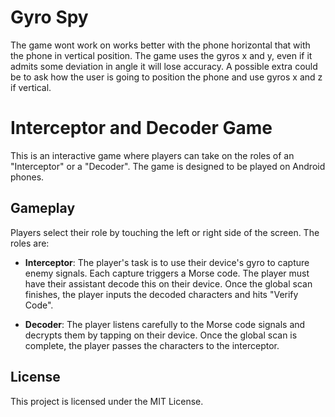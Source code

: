 # Gyro Spy

The game wont work on 
works better with the phone horizontal that with the phone in vertical position. The game uses the gyros x and y, even if it admits some deviation in angle it will lose accuracy. A possible extra could be to ask how the user is going to position the phone and use gyros x and z if vertical.


# Interceptor and Decoder Game

This is an interactive game where players can take on the roles of an "Interceptor" or a "Decoder". The game is designed to be played on Android phones.

## Gameplay

Players select their role by touching the left or right side of the screen. The roles are:

- **Interceptor**: The player's task is to use their device's gyro to capture enemy signals. Each capture triggers a Morse code. The player must have their assistant decode this on their device. Once the global scan finishes, the player inputs the decoded characters and hits "Verify Code".

- **Decoder**: The player listens carefully to the Morse code signals and decrypts them by tapping on their device. Once the global scan is complete, the player passes the characters to the interceptor.



## License

This project is licensed under the MIT License.

